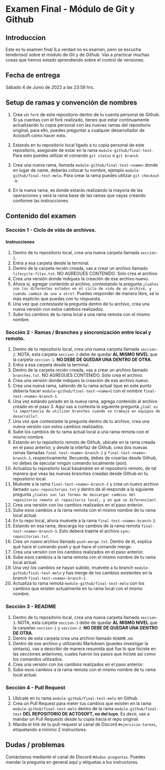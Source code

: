 # Examen Final - Módulo de Git y Github

## Introduccion
Este es tu examen final (La verdad no es examen, pero se escucha tenebroso) sobre el módulo de Git y de Github. Vas a practicar muchas cosas que hemos estado aprendiendo sobre el control de versiones.

## Fecha de entrega
Sábado 4 de Junio de 2022 a las 23:59 hrs.

## Setup de ramas y convención de nombres
1. Crea un `fork` de este repositorio dentro de tu cuenta personal de Github. Si ya cuentas con el fork realizado, tienes que estar contínuamente actualizando tu copia personal con las nuevas ramas del repositorio original, para ello, puedes preguntar a cualquier desarrollador de Actosoft cómo hacer esto.

2. Estando en tu repositorio local ligado a tu copia personal de este repositorio, asegúrate de estar en la rama `module-github/final-test`. Para esto puedes utilizar el comando `git status` o `git branch`.

3. Crea una nueva rama, llamada `module-github/final-test-<name>` donde en lugar de name, deberás colocar tu nombre, ejemplo `module-github/final-test-melo`. Para crear la rama puedes utilizar `git checkout -b`.

4. En la nueva rama, es donde estarás realizando la mayoría de las operaciones y será la rama base de las ramas que vayas creando conforme las instrucciones.

## Contenido del examen

### Sección 1 - Ciclo de vida de archivos.
#### Instrucciones
1. Dentro de tu repositorio local, crea una nueva carpeta llamada `seccion-1`.
2. Entra a esa carpeta desde la terminal.
3. Dentro de la carpeta recién creada, vas a crear un archivo llamado `lifecycle-files.txt`. NO AGREGUES CONTENIDO. Sólo crea el archivo
4. Crea una versión donde indiques la creación de ese archivo nuevo.
5. Ahora sí, agregar contenido al archivo, contestando la pregunta `¿Cuáles son los diferentes estados en el ciclo de vida de un archivo, y cuándo cambió de uno a otro?`. Puedes responder de manera libre, sé lo más explícito que puedas con tu respuesta.
6. Una vez que contestaste la pregunta dentro de tu archivo, crea una nueva versión con estos cambios realizados.
7. Sube los cambios de tu rama local a una rama remota con el mismo nombre.

### Sección 2 - Ramas / Branches y sincronización entre local y remoto.
1. Dentro de tu repositorio local, crea una nueva carpeta llamada `seccion-2`. NOTA, esta carpeta `seccion-2` debe de quedar **AL MISMO NIVEL** que la carpeta `seccion-1`. **NO DEBE DE QUEDAR UNA DENTRO DE OTRA**.
2. Entra a esa carpeta desde la terminal.
3. Dentro de la carpeta recién creada, vas a crear un archivo llamado `branches.txt`. NO AGREGUES CONTENIDO. Sólo crea el archivo.
4. Crea una versión donde indiques la creación de ese archivo nuevo.
5. Crea una nueva rama, saliendo de tu rama actual (que en este punto debería hacer `module-github/final-test-<name>`) con el nombre `final-test-<name>-branch-1`.
6. Una vez estándo parado en la nueva rama, agrega contenido al archivo creado en el paso 3. Aquí vas a contesta la siguiente pregunta `¿Cuál es la importancia de utilizar branches cuando se trabaja en equipos de desarrollo?`.
7. Una vez que contestaste la pregunta dentro de tu archivo, crea una nueva versión con estos cambios realizados.
8. Sube los cambios de tu rama actual local a una rama remota con el mismo nombre.
9. Estando en tu repositorio remoto de Github, ubícate en la rama creada en el paso anterior, y desde la interfaz de Github, crea dos nuevas ramas llamadas `final-test-<name>-branch-2` y `final-test-<name>-branch-3`, respectivamente. Recuerda, debes de crearlas desde Github, no debes de ejecutar ningún comando localmente (aún).
10. Actualiza tu repositorio local basándote en el repositorio remoto, de tal manera que veas las nuevas branches creadas desde Github en tu repositorio local.
11. Muévete a la rama `final-test-<name>-branch-3` y crea un nuevo archivo llamado `sync-repositories.txt` y dentro de él responde a la siguiente pregunta `¿Cuales son las formas de descargar cambios del repositorio remoto al repositorio local, y en qué se diferencían?`.
12. Crea una versión con los cambios realizados en el paso anterior.
13. Sube esos cambios a la rama remota con el mismo nombre de tu rama local actual.
14. En tu repo local, ahora muévete a la rama `final-test-<name>-branch-2`.
15. Estando en esa rama, descarga los cambios de la rama remota `final-test-<name>-branch-3`. Esto deberá traerte el archivo `sync-repositories.txt`.
16. Crea un nuevo archivo llamado `push-merge.txt`. Dentro de él, explica qué hace el comando push y qué hace el comando merge.
17. Crea una versión con los cambios realizados en el paso anterior.
18. Sube esos cambios a la rama remota con el mismo nombre de tu rama local actual.
19. Una vez los cambios se hayan subido, muévete a tu branch `module-github/final-test-melo` y has merge de los cambios existentes en la branch `final-test-<name>-branch-2`.
20. Actualiza tu rama remota `module-github/final-test-melo` con los cambios que existen actualmente en tu rama local con el mismo nombre.

### Sección 3 - README
1. Dentro de tu repositorio local, crea una nueva carpeta llamada `seccion-3`. NOTA, esta carpeta `seccion-3` debe de quedar **AL MISMO NIVEL** que la carpetas `seccion-1` y `seccion-2`. **NO DEBE DE QUEDAR UNA DENTRO DE OTRA**.
2. Dentro de esta carpeta crea una archivo llamado `README.md`.
3. Dentro de ese archivo y utilizando Markdown (puedes investigar la sintaxis), vas a describir de manera resumida qué fue lo que hiciste en las secciones anteriores, cuales fueron los pasos que hiciste así como los comandos utilizados.
4. Crea una versión con los cambios realizados en el paso anterior.
5. Sube esos cambios a la rama remota con el mismo nombre de tu rama local actual.

### Sección 4 - Pull Request
1. Ubícate en tu rama `module-github/final-test-melo` en Github.
2. Crea un Pull Request para meter tus cambios que existen en la rama `module-github/final-test-melo` dentro de la rama `module-github/final-test` **DEL REPOSITORIO DE ACTOSOFT, no del tuyo**. Es decir, vas a mandar un Pull Requests desde tu copia hacia el repo original.
3. Manda el link de tu pull-request al canal de Discord `#ejercicio-tareas`, etiquetando a mínimo 2 instructores.

## Dudas / problemas
Contáctanos mediante el canal de Discord `#dudas-preguntas`. Puedes mandar la pregunta en general aquí y etiquetas a los instructores.


